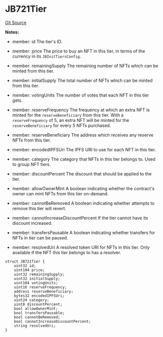 # JB721Tier
[Git Source](https://github.com/Bananapus/nana-721-hook/blob/e813fb5b7d17cd3d18023137d70a7b2f3911ad99/src/structs/JB721Tier.sol)

**Notes:**
- member: id The tier's ID.

- member: price The price to buy an NFT in this tier, in terms of the currency in its `JBInitTiersConfig`.

- member: remainingSupply The remaining number of NFTs which can be minted from this tier.

- member: initialSupply The total number of NFTs which can be minted from this tier.

- member: votingUnits The number of votes that each NFT in this tier gets.

- member: reserveFrequency The frequency at which an extra NFT is minted for the `reserveBeneficiary` from this
tier. With a `reserveFrequency` of 5, an extra NFT will be minted for the `reserveBeneficiary` for every 5 NFTs
purchased.

- member: reserveBeneficiary The address which receives any reserve NFTs from this tier.

- member: encodedIPFSUri The IPFS URI to use for each NFT in this tier.

- member: category The category that NFTs in this tier belongs to. Used to group NFT tiers.

- member: discountPercent The discount that should be applied to the tier.

- member: allowOwnerMint A boolean indicating whether the contract's owner can mint NFTs from this tier
on-demand.

- member: cannotBeRemoved A boolean indicating whether attempts to remove this tier will revert.

- member: cannotIncreaseDiscountPercent If the tier cannot have its discount increased.

- member: transfersPausable A boolean indicating whether transfers for NFTs in tier can be paused.

- member: resolvedUri A resolved token URI for NFTs in this tier. Only available if the NFT this tier belongs
to has a resolver.


```solidity
struct JB721Tier {
    uint32 id;
    uint104 price;
    uint32 remainingSupply;
    uint32 initialSupply;
    uint104 votingUnits;
    uint16 reserveFrequency;
    address reserveBeneficiary;
    bytes32 encodedIPFSUri;
    uint24 category;
    uint8 discountPercent;
    bool allowOwnerMint;
    bool transfersPausable;
    bool cannotBeRemoved;
    bool cannotIncreaseDiscountPercent;
    string resolvedUri;
}
```

